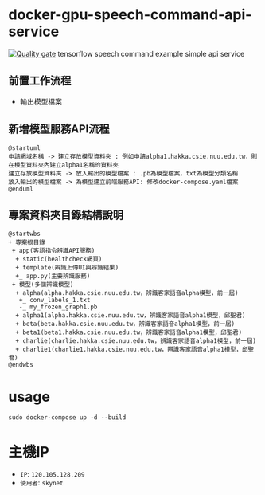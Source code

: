 # docker-gpu-speech-command-api-service
[![Quality gate](https://sonarqube.406.csie.nuu.edu.tw/api/project_badges/quality_gate?project=docker-gpu-hakka-speech-command-api-service-14)](https://sonarqube.406.csie.nuu.edu.tw/dashboard?id=docker-gpu-hakka-speech-command-api-service-14)
tensorflow speech command example simple api service 

## 前置工作流程
* 輸出模型檔案

## 新增模型服務API流程
```plantuml
@startuml
申請網域名稱 -> 建立存放模型資料夾 : 例如申請alpha1.hakka.csie.nuu.edu.tw，則在模型資料夾內建立alpha1名稱的資料夾
建立存放模型資料夾 -> 放入輸出的模型檔案 : .pb為模型檔案，txt為模型分類名稱
放入輸出的模型檔案 -> 為模型建立前端服務API: 修改docker-compose.yaml檔案
@enduml
```
## 專案資料夾目錄結構說明
```plantuml
@startwbs
+ 專案根目錄
 + app(客語指令辨識API服務)
  + static(healthcheck網頁)
  + template(辨識上傳UI與辨識結果)
  +_ app.py(主要辨識服務)
 + 模型(多個辨識模型)
  + alpha(alpha.hakka.csie.nuu.edu.tw，辨識客家語音alpha模型，前一屆)
   +_ conv_labels_1.txt
   -_ my_frozen_graph1.pb
  + alpha1(alpha.hakka.csie.nuu.edu.tw，辨識客家語音alpha1模型，邱聖君)
  + beta(beta.hakka.csie.nuu.edu.tw，辨識客家語音alpha1模型，前一屆)
  + beta1(beta1.hakka.csie.nuu.edu.tw，辨識客家語音alpha1模型，邱聖君)
  + charlie(charlie.hakka.csie.nuu.edu.tw，辨識客家語音alpha1模型，前一屆)
  + charlie1(charlie1.hakka.csie.nuu.edu.tw，辨識客家語音alpha1模型，邱聖君)
@endwbs
```

# usage 
`sudo docker-compose up -d --build`

# 主機IP
* `IP`: `120.105.128.209`
* `使用者`: `skynet`
